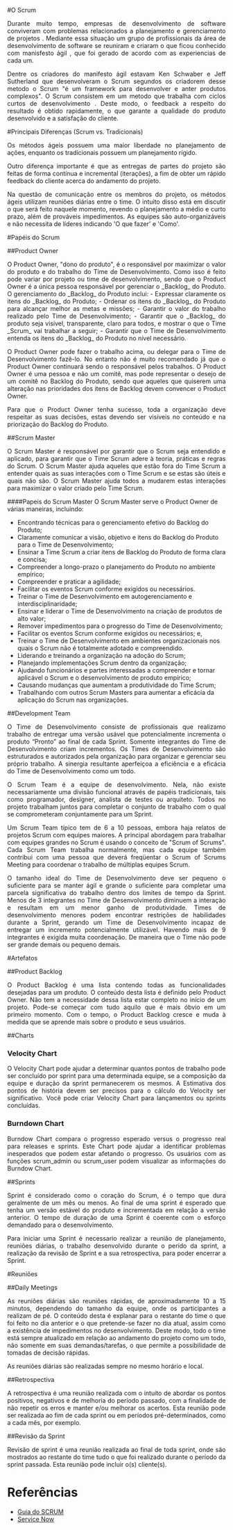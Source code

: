 #O Scrum
<p align="justify">Durante muito tempo, empresas de desenvolvimento de software conviveram com problemas relacionados a planejamento e gerenciamento de projetos . Mediante essa situação um grupo de profissionais da área de desenvolvimento de software se reuniram e criaram o que ficou conhecido com manisfesto ágil , que foi gerado de acordo com as  experiencias de cada um.
<p align="justify">Dentre os criadores do manifesto ágil estavam  Ken Schwaber e Jeff Sutherland que desenvolveram o Scrum segundos os criadorem desse metodo o Scrum "é um framework para desenvolver e anter produtos complexos".
O Scrum consistem em um metodo que trabalha com ciclos curtos de desenvolvimento . Deste modo, o feedback a respeito do resultado é obtido rapidamente, o que garante a qualidade do produto desenvolvido e a satisfação do cliente.

#Principais Diferenças (Scrum vs. Tradicionais)
<p align="justify">Os métodos ágeis possuem uma maior liberdade no planejamento de ações, enquanto os tradicionais possuem um planejamento rígido.

<p align="justify">Outro diferença importante é que as entregas de partes do projeto são feitas de forma contínua e incremental (iterações), a fim de obter um rápido feedback do cliente acerca do andamento do projeto.

<p align="justify">Na questão de comunicação entre os membros do projeto, os métodos ágeis utilizam reuniões diárias entre o time. O intuito disso está em discutir o que será feito naquele momento, revendo o planejamento a médio e curto prazo, além de prováveis impedimentos.
As equipes são auto-organizáveis e não necessita de líderes indicando 'O que fazer' e 'Como'.

#Papéis do Scrum

##Product Owner
<p align="justify">O Product Owner, "dono do produto", é o responsável por maximizar o valor do produto e do
trabalho do Time de Desenvolvimento. Como isso é feito pode variar por projeto ou time de desenvolvimento, sendo que o Product Owner é a única pessoa responsável por gerenciar o _Backlog_ do Produto. O gerenciamento do _Backlog_ do Produto inclui:
- Expressar claramente os itens do _Backlog_ do Produto;
- Ordenar os itens do _Backlog_ do Produto para alcançar melhor as metas e missões;
- Garantir o valor do trabalho realizado pelo Time de Desenvolvimento;
- Garantir que o _Backlog_ do produto seja visível, transparente, claro para todos, e mostrar o que o Time _Scrum_ vai trabalhar a seguir;
- Garantir que o Time de Desenvolvimento entenda os itens do _Backlog_ do Produto no nível necessário.

<p align="justify">O Product Owner pode fazer o trabalho acima, ou delegar para o Time de Desenvolvimento fazê-lo. No entanto não é muito recomendado já que o Product Owner continuará sendo o responsável pelos trabalhos. O Product Owner é uma pessoa e não um comitê, mas pode representar o desejo de um comitê no Backlog do Produto, sendo que aqueles que quiserem uma alteração nas prioridades dos itens de Backlog devem convencer o Product Owner.

<p align="justify">Para que o Product Owner tenha sucesso, toda a organização deve respeitar as suas decisões, estas devendo ser visíveis no conteúdo e na priorização do Backlog do Produto. 

##Scrum Master
<p align="justify">O Scrum Master é responsável por garantir que o Scrum seja entendido e aplicado, para garantir que o Time Scrum adere à teoria, práticas e regras do Scrum. O Scrum Master ajuda aqueles que estão fora do Time Scrum a entender quais as suas interações com o Time Scrum e se estas são úteis e quais não são. O Scrum Master ajuda todos a mudarem estas interações para maximizar o valor criado pelo Time Scrum.

####Papeis do Scrum Master
O Scrum Master serve o Product Owner de várias maneiras, incluindo:
- Encontrando técnicas para o gerenciamento efetivo do Backlog do Produto;
- Claramente comunicar a visão, objetivo e itens do Backlog do Produto para o Time de Desenvolvimento;
- Ensinar a Time Scrum a criar itens de Backlog do Produto de forma clara e concisa;
- Compreender a longo-prazo o planejamento do Produto no ambiente empírico;
- Compreender e praticar a agilidade; 
- Facilitar os eventos Scrum conforme exigidos ou necessários.
- Treinar o Time de Desenvolvimento em autogerenciamento e interdisciplinaridade;
- Ensinar e liderar o Time de Desenvolvimento na criação de produtos de alto valor;
- Remover impedimentos para o progresso do Time de Desenvolvimento;
- Facilitar os eventos Scrum conforme exigidos ou necessários; e,
- Treinar o Time de Desenvolvimento em ambientes organizacionais nos quais o Scrum não é totalmente adotado e compreendido.
- Liderando e treinando a organização na adoção do Scrum;
- Planejando implementações Scrum dentro da organização;
- Ajudando funcionários e partes interessadas a compreender e tornar aplicável o Scrum e o desenvolvimento de produto empírico;
- Causando mudanças que aumentam a produtividade do Time Scrum;
- Trabalhando com outros Scrum Masters para aumentar a eficácia da aplicação do Scrum nas organizações.

##Development Team
<p align="justify">O Time de Desenvolvimento consiste de profissionais que realizamo trabalho de entregar uma versão usável que potencialmente incrementa o produto “Pronto” ao final de cada Sprint. Somente integrantes do Time de Desenvolvimento criam incrementos. Os Times de Desenvolvimento são estruturados e autorizados pela organização para organizar e gerenciar seu próprio trabalho. A sinergia resultante aperfeiçoa a eficiência e a eficácia do Time de Desenvolvimento como um todo. 

<p align="justify">O Scrum Team é a equipe de desenvolvimento. Nela, não existe necessariamente uma divisão funcional através de papéis tradicionais, tais como programador, designer, analista de testes ou arquiteto. Todos no projeto trabalham juntos para completar o conjunto de trabalho com o qual se comprometeram conjuntamente para um Sprint.

<p align="justify">Um Scrum Team típico tem de 6 a 10 pessoas, embora haja relatos de projetos Scrum com equipes maiores. A principal abordagem para trabalhar com equipes grandes no Scrum é usando o conceito de "Scrum of Scrums". Cada Scrum Team trabalha normalmente, mas cada equipe também contribui com uma pessoa que deverá freqüentar o Scrum of Scrums Meeting para coordenar o trabalho de múltiplas equipes Scrum. 

<p align="justify">O tamanho ideal do Time de Desenvolvimento deve ser pequeno o suficiente para se manter ágil e grande o suficiente para completar uma parcela significativa do trabalho dentro dos limites de tempo da Sprint. Menos de 3 integrantes no Time de Desenvolvimento diminuem a interação e resultam em um menor ganho de produtividade. Times de desenvolvimento menores podem encontrar restrições de habilidades durante a Sprint, gerando um Time de Desenvolvimento incapaz de entregar um incremento potencialmente utilizável. Havendo mais de 9 integrantes é exigida muita coordenação. De maneira que o Time não pode ser grande demais ou pequeno demais.

#Artefatos

##Product Backlog
<p align="justify">O Product Backlog é uma lista contendo todas as funcionalidades desejadas para um produto. O conteúdo desta lista é definido pelo Product Owner. Não tem a necessidade dessa lista estar completo no início de um projeto. Pode-se começar com tudo aquilo que é mais óbvio em um primeiro momento. Com o tempo, o Product Backlog cresce e muda à medida que se aprende mais sobre o produto e seus usuários.

##Charts                   

### Velocity Chart          
<p align="justify">O Velocity Chart pode ajudar a determinar quantos pontos de trabalho pode ser concluído por sprint para uma determinada equipe, se a composição da equipe e duração da sprint permanecerem os mesmos. A Estimativa dos pontos de história devem ser precisos para o cálculo do Velocity ser significativo. Você pode criar Velocity Chart para lançamentos ou sprints concluídas.          

### Burndown Chart          
<p align="justify">Burndow Chart compara o progresso esperado versus o progresso real para releases e sprints. Este Chart pode ajudar a identificar problemas inesperados que podem estar afetando o progresso. Os usuários com as funções scrum_admin ou scrum_user podem visualizar as informações do Burndow Chart.

##Sprints
<p align="justify">Sprint é considerado como o coração do Scrum, é o tempo que dura geralmente de um mês ou menos. Ao final de uma sprint é esperado que tenha um versão estável do produto e incrementada em relação a versão anterior. O tempo de duração de uma Sprint é coerente com o esforço demandado para o desenvolvimento.

<p align="justify">Para iniciar uma Sprint é necessario realizar a reunião de planejamento, reuniões diárias, o trabalho desenvolvido durante o perído da sprint, a realização da revisão de Sprint e a sua retrospectiva, para poder encerrar a Sprint.

#Reuniões

##Daily Meetings
<p align="justify">As reuniões diárias são reuniões rápidas, de aproximadamente 10 a 15 minutos, dependendo do tamanho da equipe, onde os participantes a realizam de pé. O conteúdo desta é explanar para o restante do time o que foi feito no dia anterior e o que pretende-se fazer no dia atual, assim como a existência de impedimentos no desenvolvimento. Deste modo, todo o time está sempre atualizado em relação ao andamento do projeto como um todo, não somente em suas demandas/tarefas, o que permite a possibilidade de tomadas de decisão rápidas.

As reuniões diárias são realizadas sempre no mesmo horário e local.

##Retrospectiva
<p align="justify">A retrospectiva é uma reunião realizada com o intuito de abordar os pontos positivos, negativos e de melhoria do período passado, com a finalidade de não repetir os erros e manter e/ou melhorar os acertos. Esta reunião pode ser realizada ao fim de cada sprint ou em períodos pré-determinados, como a cada mês, por exemplo.

##Revisão da Sprint
<p align="justify">Revisão de sprint é uma reunião realizada ao final de toda sprint, onde são mostrados ao restante do time tudo o que foi realizado durante o período da sprint passada. Esta reunião pode incluir o(s) cliente(s).

# Referências
* [Guia do SCRUM](http://www.scrumguides.org/docs/scrumguide/v1/Scrum-Guide-Portuguese-BR.pdf)
* [Service Now](http://wiki.servicenow.com/index.php?title=Scrum_Charts#gsc.tab=0)